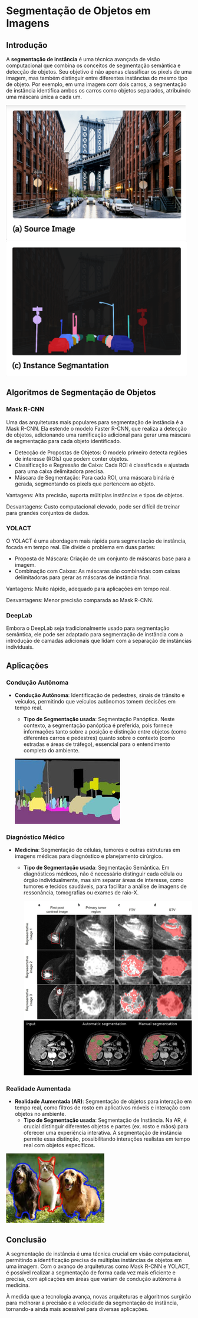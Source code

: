# Segmentação de Objetos em Imagens

## Introdução

A **segmentação de instância** é uma técnica avançada de visão computacional que combina os conceitos de segmentação semântica e detecção de objetos. Seu objetivo é não apenas classificar os pixels de uma imagem, mas também distinguir entre diferentes instâncias do mesmo tipo de objeto. Por exemplo, em uma imagem com dois carros, a segmentação de instância identifica ambos os carros como objetos separados, atribuindo uma máscara única a cada um.

![Imagem original](../images/source-image.png) ![Imagem segmentada](../images/instance_segmentation.png)



## Algoritmos de Segmentação de Objetos

### Mask R-CNN

Uma das arquiteturas mais populares para segmentação de instância é a Mask R-CNN. Ela estende o modelo Faster R-CNN, que realiza a detecção de objetos, adicionando uma ramificação adicional para gerar uma máscara de segmentação para cada objeto identificado.

- Detecção de Propostas de Objetos: O modelo primeiro detecta regiões de interesse (ROIs) que podem conter objetos.
- Classificação e Regressão de Caixa: Cada ROI é classificada e ajustada para uma caixa delimitadora precisa.
- Máscara de Segmentação: Para cada ROI, uma máscara binária é gerada, segmentando os pixels que pertencem ao objeto.

Vantagens: Alta precisão, suporta múltiplas instâncias e tipos de objetos.

Desvantagens: Custo computacional elevado, pode ser difícil de treinar para grandes conjuntos de dados.

### YOLACT
O YOLACT é uma abordagem mais rápida para segmentação de instância, focada em tempo real. Ele divide o problema em duas partes:

- Proposta de Máscara: Criação de um conjunto de máscaras base para a imagem.
- Combinação com Caixas: As máscaras são combinadas com caixas delimitadoras para gerar as máscaras de instância final.

Vantagens: Muito rápido, adequado para aplicações em tempo real.

Desvantagens: Menor precisão comparada ao Mask R-CNN.

### DeepLab
Embora o DeepLab seja tradicionalmente usado para segmentação semântica, ele pode ser adaptado para segmentação de instância com a introdução de camadas adicionais que lidam com a separação de instâncias individuais.

## Aplicações

### Condução Autônoma

- **Condução Autônoma**: Identificação de pedestres, sinais de trânsito e veículos, permitindo que veículos autônomos tomem decisões em tempo real.
  - **Tipo de Segmentação usada**: Segmentação Panóptica. Neste contexto, a segmentação panóptica é preferida, pois fornece informações tanto sobre a posição e distinção entre objetos (como diferentes carros e pedestres) quanto sobre o contexto (como estradas e áreas de tráfego), essencial para o entendimento completo do ambiente.

  ![Imagem original](../images/automotivo.jpeg) 

### Diagnóstico Médico

- **Medicina**: Segmentação de células, tumores e outras estruturas em imagens médicas para diagnóstico e planejamento cirúrgico.
  - **Tipo de Segmentação usada**: Segmentação Semântica. Em diagnósticos médicos, não é necessário distinguir cada célula ou órgão individualmente, mas sim separar áreas de interesse, como tumores e tecidos saudáveis, para facilitar a análise de imagens de ressonância, tomografias ou exames de raio-X.

    ![Imagem original](../images/cancer.png) ![Imagem original](../images/tumor.png)

### Realidade Aumentada

- **Realidade Aumentada (AR)**: Segmentação de objetos para interação em tempo real, como filtros de rosto em aplicativos móveis e interação com objetos no ambiente.
  - **Tipo de Segmentação usada**: Segmentação de Instância. Na AR, é crucial distinguir diferentes objetos e partes (ex. rosto e mãos) para oferecer uma experiência interativa. A segmentação de instância permite essa distinção, possibilitando interações realistas em tempo real com objetos específicos.

![Imagem original](../images/aumentada.jpeg)


## Conclusão

A segmentação de instância é uma técnica crucial em visão computacional, permitindo a identificação precisa de múltiplas instâncias de objetos em uma imagem. Com o avanço de arquiteturas como Mask R-CNN e YOLACT, é possível realizar a segmentação de forma cada vez mais eficiente e precisa, com aplicações em áreas que variam de condução autônoma à medicina.

À medida que a tecnologia avança, novas arquiteturas e algoritmos surgirão para melhorar a precisão e a velocidade da segmentação de instância, tornando-a ainda mais acessível para diversas aplicações.